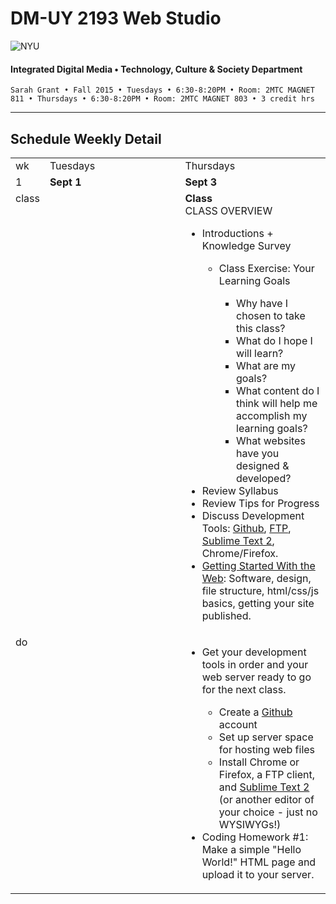 # DM-UY 2193 Web Studio

![NYU](http://ws2.polishedsolid.com/de/nyu_soe_logo.png)
#### Integrated Digital Media • Technology, Culture & Society Department

    Sarah Grant • Fall 2015 • Tuesdays • 6:30-8:20PM • Room: 2MTC MAGNET 811 • Thursdays • 6:30-8:20PM • Room: 2MTC MAGNET 803 • 3 credit hrs

---

## Schedule Weekly Detail

<table>
<tr>
<td>wk</td>
<td>Tuesdays</td>
<td>Thursdays</td>
</tr>
<!-- first week -->
<tr>
        <td valign="top" width="4%">1</td>
        <td valign="top" width="48%"><strong>Sept 1</strong></td>
        <td valign="top" width="48%"><strong>Sept 3</strong></td>
    </tr>
 <tr>
        <td valign="top">class</td>
        <td valign="top"></td>
        <td valign="top">
            <strong>Class</strong>
            <br>CLASS OVERVIEW
            <ul>
                <li>Introductions + Knowledge Survey</li>
                    <ul>
                        <li>Class Exercise: Your Learning Goals</li>
                        <ul>
                            <li>Why have I chosen to take this class?</li>
                            <li>What do I hope I will learn?</li> 
                            <li>What are my goals?</li>
                            <li>What content do I think will help me accomplish my learning goals?</li>
                            <li>What websites have you designed &amp; developed?</li>
                        </ul>
                    </ul>
                <li>Review Syllabus</li>
                <li>Review Tips for Progress</li>
                <li>Discuss Development Tools: <a href="https://github.com/join" target="_blank">Github</a>, <a href="http://www.youtube.com/watch?v=Spg0JFLc3KI" target="_blank">FTP</a>, <a href="http://www.sublimetext.com/" target="_blank">Sublime Text 2</a>, Chrome/Firefox.</li>
                <li><a href="https://developer.mozilla.org/en-US/Learn/Getting_started_with_the_web">Getting Started With the Web</a>: Software, design, file structure, html/css/js basics, getting your site published.</li>
            </ul>
        </td>
</tr>
<tr>
        <td valign="top">do</td>
        <td valign="top">
        </td>
        <td valign="top">
            <ul>
                <li>Get your development tools in order and your web server ready to go for the next class.</li>
                <ul>
                    <li>Create a <a href="https://github.com/join" target="_blank">Github</a> account</li>
                    <li>Set up server space for hosting web files</li>
                    <li>Install Chrome or Firefox, a FTP client, and <a href="http://www.sublimetext.com/" target="_blank">Sublime Text 2</a> (or another editor of your choice - just no WYSIWYGs!)</li>
                </ul>
                <li>Coding Homework #1: Make a simple "Hello World!" HTML page and upload it to your server.</li>
            </ul>
        </td>
</tr>
</table>